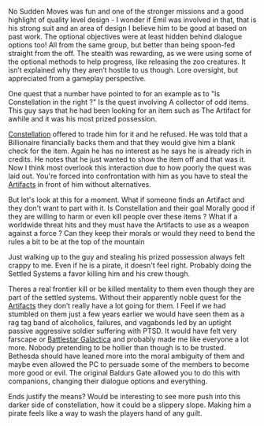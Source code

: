 No Sudden Moves was fun and one of the stronger missions and a good highlight of quality level design - I wonder if Emil was involved in that, that is his strong suit and an area of design I believe him to be good at based on past work. The optional objectives were at least hidden behind dialogue options too! All from the same group, but better than being spoon-fed straight from the off. The stealth was rewarding, as we were using some of the optional methods to help progress, like releasing the zoo creatures. It isn’t explained why they aren’t hostile to us though. Lore oversight, but appreciated from a gameplay perspective.

One quest that a number have pointed to for an example as to "Is Constellation in the right ?" Is the quest involving A collector of odd items. This guy says that he had been looking for an item such as The Artifact for awhile and it was his most prized possession.

[Constellation](Constellation.md) offered to trade him for it and he refused. He was told that a Billionaire financially backs them and that they would give him a blank check for the item. Again he has no interest as he says he is already rich in credits. He notes that he just wanted to show the item off and that was it. Now I think most overlook this interaction due to how poorly the quest was laid out. You're forced into confrontation with him as you have to steal the [Artifacts](Artifacts.md) in front of him without alternatives.

But let's look at this for a moment. What if someone finds an Artifact and they don't want to part with it. Is Constellation and their goal Morally good if they are willing to harm or even kill people over these items ? What if a worldwide threat hits and they must have the Artifacts to use as a weapon against a force ? Can they keep their morals or would they need to bend the rules a bit to be at the top of the mountain

Just walking up to the guy and stealing his prized possession always felt crappy to me. Even if he is a pirate, it doesn't feel right. Probably doing the Settled Systems a favor killing him and his crew though.

Theres a real frontier kill or be killed mentality to them even though they are part of the settled systems. Without their apparently noble quest for the [Artifacts](Artifacts.md) they don’t really have a lot going for them.
I Feel if we had stumbled on them just a few years earlier we would have seen them as a rag tag band of alcoholics, failures, and vagabonds led by an uptight passive aggressive soldier suffering with PTSD. It would have felt very farscape or [Battlestar Galactica](Battlestar%20Galactica) and probably made me like everyone a lot more. 
Nobody pretending to be hollier than though is to be trusted. Bethesda should have leaned more into the moral ambiguity of them and maybe even allowed the PC to persuade some of the members to become more good or evil. The original Baldurs Gate allowed you to do this with companions, changing their dialogue options and everything. 

Ends justify the means? Would be interesting to see more push into this darker side of constellation, how it could be a slippery slope. Making him a pirate feels like a way to wash the players hand of any guilt.